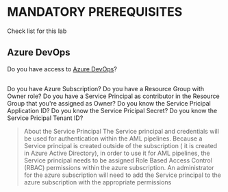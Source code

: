 # MANDATORY PREREQUISITES

Check list for this lab

## Azure DevOps

Do you have access to [Azure DevOps](https://devops.azure.com)?

##

Do you have Azure Subscription?
Do you have a Resource Group with Owner role?
Do you have a Service Principal as contributor in the Resource Group that you're assigned as Owner?
Do you know the Service Pricipal Application ID?
Do you know the Service Pricipal Secret?
Do you know the Service Pricipal Tenant ID?

> About the Service Principal
> The Service principal and credentials will be used for authentication within the AML pipelines.  Because a Service principal is created outside of the subscription ( it is created in Azure Active Directory), in order to use it for AML pipelines, the Service principal needs to be assigned Role Based Access Control (RBAC) permissions within the azure subscription. An administrator for the azure subscription will need to add the Service principal to the azure subscription with the appropriate permissions
